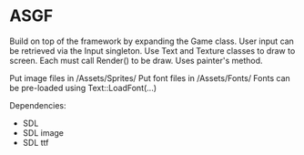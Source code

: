 # ASGF
Build on top of the framework by expanding the Game class.
User input can be retrieved via the Input singleton.
Use Text and Texture classes to draw to screen. Each must call Render() to be draw. Uses painter's method.

Put image files in /Assets/Sprites/
Put font files in /Assets/Fonts/
Fonts can be pre-loaded using Text::LoadFont(...)

Dependencies:
- SDL
- SDL image
- SDL ttf